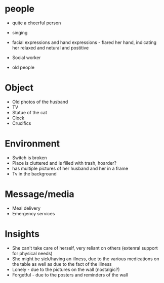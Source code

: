 # people
- quite a cheerful person
- singing
- facial expressions and hand expressions - flared her hand, indicating her relaxed and netural and postitive

- Social worker
- old people

# Object
- Old photos of the husband
- TV
- Statue of the cat
- Clock
- Crucifics

# Environment
- Switch is broken
- Place is cluttered and is filled with trash, hoarder?
- has multiple pictures of her husband and her in a frame
- Tv in the background

# Message/media
- Meal delivery
- Emergency services 

# Insights
- She can't take care of herself, very reliant on others (extenral support for physical needs)
- She might be sick/having an illness, due to the various medications on the table as well as due to the fact of the illness
- Lonely - due to the pictures on the wall (nostalgic?)
- Forgetful - due to the posters and reminders of the wall